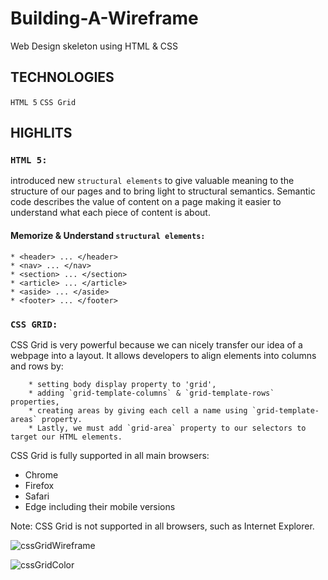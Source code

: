 # Building-A-Wireframe
Web Design skeleton using HTML &amp; CSS

## TECHNOLOGIES 
`HTML 5`
`CSS Grid`

## HIGHLITS
### `HTML 5:` 
introduced new `structural elements` to give valuable meaning to the structure of our pages and to bring light to structural semantics. Semantic code describes the value of content on a page making it easier to understand what each piece of content is about.
#### Memorize & Understand `structural elements:`
```
* <header> ... </header>
* <nav> ... </nav>
* <section> ... </section>
* <article> ... </article>
* <aside> ... </aside>
* <footer> ... </footer>
```

### `CSS GRID:`
CSS Grid is very powerful because we can nicely transfer our idea of a webpage into a layout. It allows developers to align elements into columns and rows by:
```
    * setting body display property to 'grid',
    * adding `grid-template-columns` & `grid-template-rows` properties,
    * creating areas by giving each cell a name using `grid-template-areas` property.
    * Lastly, we must add `grid-area` property to our selectors to target our HTML elements. 
```
CSS Grid is fully supported in all main browsers:
* Chrome
* Firefox 
* Safari 
* Edge including their mobile versions

Note: CSS Grid is not supported in all browsers, such as Internet Explorer.

![cssGridWireframe](https://user-images.githubusercontent.com/44692872/59645405-2f0b2880-9137-11e9-85d1-cf38f3ebdcf0.png)


![cssGridColor](https://user-images.githubusercontent.com/44692872/59645389-20247600-9137-11e9-8309-7cda0e8494bd.png)


